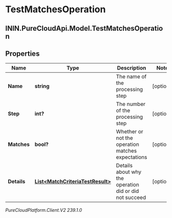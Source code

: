 # TestMatchesOperation

## ININ.PureCloudApi.Model.TestMatchesOperation

## Properties

|Name | Type | Description | Notes|
|------------ | ------------- | ------------- | -------------|
| **Name** | **string** | The name of the processing step | [optional] |
| **Step** | **int?** | The number of the processing step | [optional] |
| **Matches** | **bool?** | Whether or not the operation matches expectations | [optional] |
| **Details** | [**List&lt;MatchCriteriaTestResult&gt;**](MatchCriteriaTestResult) | Details about why the operation did or did not succeed | [optional] |



_PureCloudPlatform.Client.V2 239.1.0_
